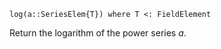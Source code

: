 ```
log(a::SeriesElem{T}) where T <: FieldElement
```

Return the logarithm of the power series $a$.
